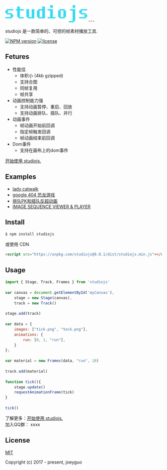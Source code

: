 <img src="./studiojs-logo.png"/>
---

studiojs 是一款简单的、可控的帧素材播放工具.

[![NPM version](https://img.shields.io/npm/v/studiojs.svg?style=flat)](https://www.npmjs.org/package/studiojs)  [![license](https://img.shields.io/badge/license-MIT-blue.svg)](https://github.com/joeyguo/studiojs#license) 

## Fetures

* 性能佳
  - 体积小 (4kb gzipped)
  - 支持合图
  - 同帧复用
  - 帧共享
* 动画控制能力强
  - 支持动画暂停、重启、回放
  - 支持动画排队、插队、并行
* 动画事件
  - 帧动画开始前回调
  - 指定帧触发回调
  - 帧动画结束前回调
* Dom事件
  - 支持在画布上的dom事件

[开始使用 studiojs.]()

## Examples

* [lady catwalk]()
* [google 404 恐龙游戏]()
* [排队PK和插队反超动画]()
* [IMAGE SEQUENCE VIEWER & PLAYER]()

## Install

```bash
$ npm install studiojs
```

或使用 CDN

```html
<script src="https://unpkg.com/studiojs@0.0.1/dist/studiojs.min.js"></script>
```

## Usage

```js
import { Stage, Track, Frames } from 'studiojs'

var canvas = document.getElementById('myCanvas'),
    stage = new Stage(canvas),
    track = new Track()

stage.add(track)

var data = {
    images: ["tick.png", "tock.png"],
    animations: {
        run: [0, 1, "run"],
    }
};

var material = new Frames(data, "run", 10)

track.add(material)

function tick(){
    stage.update()
    requestAnimationFrame(tick)
}

tick()
```

了解更多：[开始使用 studiojs.]()
<br/>
加入QQ群： xxxx

## License

[MIT](http://opensource.org/licenses/MIT)

Copyright (c) 2017 - present, joeyguo